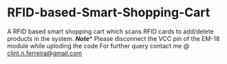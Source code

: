 # RFID-based-Smart-Shopping-Cart
A RFID based smart shopping cart which scans RFID cards to add/delete products in the system.
*********Note**********
Please disconnect the VCC pin of the EM-18 module while uploding the code
For further query contact me @ clint.n.ferreira@gmail.com
